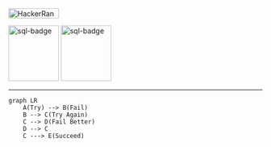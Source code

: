 <a href="https://www.hackerrank.com/SvilsaX">
    <img src="https://img.shields.io/badge/-Hackerrank-2EC866?style=for-the-badge&logo=HackerRank&logoColor=white" alt="HackerRank" width="100" height="20"/>
</a>
<br/>

<p float="left">
<img src="./images/hackerrank_sql_5stars.svg" width="100" height="110"  alt="sql-badge"/>
<img src="./images/hackerrank_problem_solv_3stars.svg" width="100" height="110"  alt="sql-badge"/>
</p>

---

```mermaid
graph LR
    A(Try) --> B(Fail)
    B --> C(Try Again)
    C --> D(Fail Better) 
    D --> C
    C ---> E(Succeed)
```
